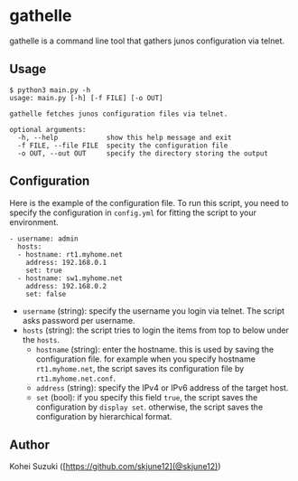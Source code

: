 # gathelle

gathelle is a command line tool that gathers junos configuration via telnet.

## Usage

```
$ python3 main.py -h
usage: main.py [-h] [-f FILE] [-o OUT]

gathelle fetches junos configuration files via telnet.

optional arguments:
  -h, --help            show this help message and exit
  -f FILE, --file FILE  specity the configuration file
  -o OUT, --out OUT     specify the directory storing the output
```

## Configuration

Here is the example of the configuration file.
To run this script, you need to specify the configuration in `config.yml` for fitting the script to your environment.

```
- username: admin
  hosts:
  - hostname: rt1.myhome.net
    address: 192.168.0.1
    set: true
  - hostname: sw1.myhome.net
    address: 192.168.0.2
    set: false
```

- `username` (string): specify the username you login via telnet. The script asks password per username.
- `hosts` (string): the script tries to login the items from top to below under the `hosts`.
    - `hostname` (string): enter the hostname. this is used by saving the configuration file. for example when you specify hostname `rt1.myhome.net`, the script saves its configuration file by `rt1.myhome.net.conf`.
    - `address` (string): specify the IPv4 or IPv6 address of the target host.
    - `set` (bool): if you specify this field `true`, the script saves the configuration by `display set`. otherwise, the script saves the configuration by hierarchical format.

## Author

Kohei Suzuki ([https://github.com/skjune12](@skjune12))
